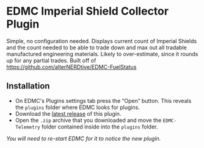 # EDMC Imperial Shield Collector Plugin

Simple, no configuration needed. Displays current count of Imperial Shields and the count needed to be able to trade down and max out all tradable manufactured engineering materials. Likely to over-estimate, since it rounds up for any partial trades. Built off of https://github.com/alterNERDtive/EDMC-FuelStatus

## Installation

  * On EDMC's Plugins settings tab press the “Open” button. This reveals the `plugins` folder where EDMC looks for plugins.
  * Download the [latest release](https://github.com/poisonbl/ImperialShieldCollector/releases/latest) of this plugin.
  * Open the `.zip` archive that you downloaded and move the `EDMC-Telemetry` folder contained inside into the `plugins` folder.

  _You will need to re-start EDMC for it to notice the new plugin._
